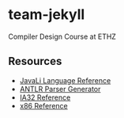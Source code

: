 # team-jekyll
Compiler Design Course at ETHZ

## Resources

- [JavaLi Language Reference](http://www.lst.inf.ethz.ch/teaching/lectures/hs15/210/assignments/javali.pdf)
- [ANTLR Parser Generator](http://www.antlr.org/)
- [IA32 Reference](https://www-ssl.intel.com/content/www/us/en/processors/architectures-software-developer-manuals.html)
- [x86 Reference](http://x86.renejeschke.de/)
